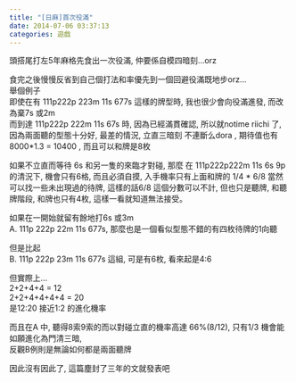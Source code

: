 ```yaml
---
title: "[日麻]首次役滿"
date: 2014-07-06 03:37:13
categories: 遊戲
---
```


頭搭尾打左5年麻格先食出一次役滿, 仲要係自模四暗刻...orz  
  
食完之後慢慢反省到自己個打法和率優先到一個回避役滿既地步orz...   
舉個例子  
即使在有 111p222p 223m 11s 677s 這樣的牌型時, 我也很少會向役滿進發, 而改為棄7s 或2m  
而到達 111p222p 222m 11s 67s 時, 因為已經滿貫確認, 所以就notime riichi 了, 因為兩面聽的型態十分好, 最差的情況, 立直三暗刻 不連斷么dora , 期待值也有8000\*1.3 = 10400 , 而且可以和牌是8枚  
  
如果不立直而等待 6s 和另一隻的來臨才對碰, 那麼 在 111p222p222m 11s 6s 9p 的清況下, 機會只有6格, 而且必須自摸, 入手機率只有上面和牌的 1/4 \* 6/8 當然可以找一些未出現過的待牌, 這樣的話6/8 這個分數可以不計, 但也只是聽牌, 和聽牌階段, 和牌也只有4枚, 這樣一看就知道無法接受。  
  
如果在一開始就留有餘地打6s 或3m  
A. 111p 222p 22m 11s 677s, 那麼也是一個看似型態不錯的有四枚待牌的1向聽   
  
但是比起  
B. 111p 222p 23m 11s 677s 這組, 可是有6枚, 看來起是4:6   
  
但實際上...  
2+2+4+4 = 12  
2+2+4+4+4+4 = 20  
是12:20 接近1:2 的進化機率  
  
而且在A 中, 聽得8索9索的而以對碰立直的機率高達 66%(8/12), 只有1/3 機會能如願進化為門清三暗,  
反觀B例則是無論如何都是兩面聽牌  
  
因此沒有因此了, 這篇塵封了三年的文就發表吧